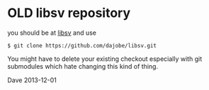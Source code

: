 OLD libsv repository
====================

you should be at [libsv](https://github.com/dajobe/libsv) and use 

    $ git clone https://github.com/dajobe/libsv.git

You might have to delete your existing checkout especially with
git submodules which hate changing this kind of thing.

Dave
2013-12-01
